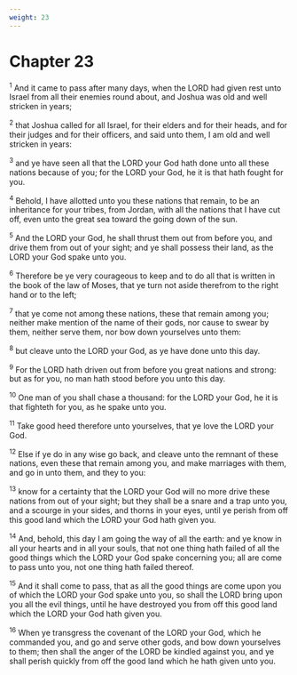 ```yaml
---
weight: 23
---
```


# Chapter 23

<sup>1</sup> And it came to pass after many days, when the LORD had given rest unto Israel from all their enemies round about, and Joshua was old and well stricken in years; 

<sup>2</sup> that Joshua called for all Israel, for their elders and for their heads, and for their judges and for their officers, and said unto them, I am old and well stricken in years: 

<sup>3</sup> and ye have seen all that the LORD your God hath done unto all these nations because of you; for the LORD your God, he it is that hath fought for you. 

<sup>4</sup> Behold, I have allotted unto you these nations that remain, to be an inheritance for your tribes, from Jordan, with all the nations that I have cut off, even unto the great sea toward the going down of the sun. 

<sup>5</sup> And the LORD your God, he shall thrust them out from before you, and drive them from out of your sight; and ye shall possess their land, as the LORD your God spake unto you. 

<sup>6</sup> Therefore be ye very courageous to keep and to do all that is written in the book of the law of Moses, that ye turn not aside therefrom to the right hand or to the left; 

<sup>7</sup> that ye come not among these nations, these that remain among you; neither make mention of the name of their gods, nor cause to swear by them, neither serve them, nor bow down yourselves unto them: 

<sup>8</sup> but cleave unto the LORD your God, as ye have done unto this day. 

<sup>9</sup> For the LORD hath driven out from before you great nations and strong: but as for you, no man hath stood before you unto this day. 

<sup>10</sup> One man of you shall chase a thousand: for the LORD your God, he it is that fighteth for you, as he spake unto you. 

<sup>11</sup> Take good heed therefore unto yourselves, that ye love the LORD your God. 

<sup>12</sup> Else if ye do in any wise go back, and cleave unto the remnant of these nations, even these that remain among you, and make marriages with them, and go in unto them, and they to you: 

<sup>13</sup> know for a certainty that the LORD your God will no more drive these nations from out of your sight; but they shall be a snare and a trap unto you, and a scourge in your sides, and thorns in your eyes, until ye perish from off this good land which the LORD your God hath given you. 

<sup>14</sup> And, behold, this day I am going the way of all the earth: and ye know in all your hearts and in all your souls, that not one thing hath failed of all the good things which the LORD your God spake concerning you; all are come to pass unto you, not one thing hath failed thereof. 

<sup>15</sup> And it shall come to pass, that as all the good things are come upon you of which the LORD your God spake unto you, so shall the LORD bring upon you all the evil things, until he have destroyed you from off this good land which the LORD your God hath given you. 

<sup>16</sup> When ye transgress the covenant of the LORD your God, which he commanded you, and go and serve other gods, and bow down yourselves to them; then shall the anger of the LORD be kindled against you, and ye shall perish quickly from off the good land which he hath given unto you. 


